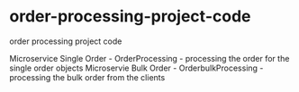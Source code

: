 # order-processing-project-code
order processing project code

Microservice Single Order - OrderProcessing - processing the order for the single order objects
Microservie Bulk Order - OrderbulkProcessing - processing the bulk order from the clients


